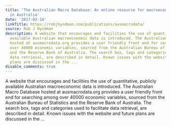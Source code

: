 ```yaml
---
title: 'The Australian Macro Database: An online resource for macroeconomic research
  in Australia'
date: '2017-02-14'
linkTitle: https://robjhyndman.com/publications/ausmacrodata/
source: Rob J Hyndman
description: A website that encourages and facilities the use of quantitative, publicly
  available Australian macroeconomic data is introduced. The Australian Macro Database
  hosted at ausmacrodata.org provides a user friendly front end for searching among
  over 40000 economic variables, sourced from the Australian Bureau of Statistics
  and the Reserve Bank of Australia. The search box, tags and categories used to facilitate
  data retrieval, are described in detail. Known issues with the website and future
  plans are discussed in the ...
disable_comments: true
---
```

A website that encourages and facilities the use of quantitative, publicly available Australian macroeconomic data is introduced. The Australian Macro Database hosted at ausmacrodata.org provides a user friendly front end for searching among over 40000 economic variables, sourced from the Australian Bureau of Statistics and the Reserve Bank of Australia. The search box, tags and categories used to facilitate data retrieval, are described in detail. Known issues with the website and future plans are discussed in the ...